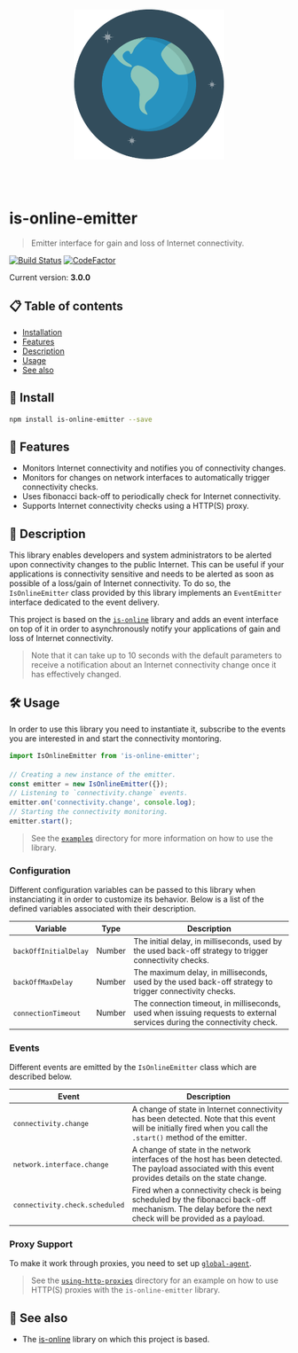 <br /><br /><br />
<p align="center">
  <img width="270" src="assets/icon.png" />
</p><br /><br />

# is-online-emitter
> Emitter interface for gain and loss of Internet connectivity.

[![Build Status](https://travis-ci.org/HQarroum/is-online-emitter.svg?branch=master)](https://travis-ci.org/HQarroum/is-online-emitter)
[![CodeFactor](https://www.codefactor.io/repository/github/hqarroum/is-online-emitter/badge)](https://www.codefactor.io/repository/github/hqarroum/is-online-emitter)

Current version: **3.0.0**

## 📋 Table of contents

- [Installation](#-install)
- [Features](#-features)
- [Description](#-description)
- [Usage](#-usage)
- [See also](#-see-also)

## 🚀 Install

```bash
npm install is-online-emitter --save
```

## 🔖 Features

- Monitors Internet connectivity and notifies you of connectivity changes.
- Monitors for changes on network interfaces to automatically trigger connectivity checks.
- Uses fibonacci back-off to periodically check for Internet connectivity.
- Supports Internet connectivity checks using a HTTP(S) proxy.

## 🔰 Description

This library enables developers and system administrators to be alerted upon connectivity changes to the public Internet. This can be useful if your applications is connectivity sensitive and needs to be alerted as soon as possible of a loss/gain of Internet connectivity. To do so, the `IsOnlineEmitter` class provided by this library implements an `EventEmitter` interface dedicated to the event delivery.

This project is based on the [`is-online`](https://github.com/sindresorhus/is-online) library and adds an event interface on top of it in order to asynchronously notify your applications of gain and loss of Internet connectivity.

> Note that it can take up to 10 seconds with the default parameters to receive a notification about an Internet connectivity change once it has effectively changed.

## 🛠 Usage

In order to use this library you need to instantiate it, subscribe to the events you are interested in and start the connectivity montoring.

```js
import IsOnlineEmitter from 'is-online-emitter';

// Creating a new instance of the emitter.
const emitter = new IsOnlineEmitter({});
// Listening to `connectivity.change` events.
emitter.on('connectivity.change', console.log);
// Starting the connectivity monitoring.
emitter.start();
```

> See the [`examples`](./examples) directory for more information on how to use the library.

### Configuration

Different configuration variables can be passed to this library when instanciating it in order to customize its behavior. Below is a list of the defined variables associated with their description.

Variable | Type | Description
-------- | ---- | -----------
`backOffInitialDelay` | Number | The initial delay, in milliseconds, used by the used back-off strategy to trigger connectivity checks.
`backOffMaxDelay` | Number | The maximum delay, in milliseconds, used by the used back-off strategy to trigger connectivity checks.
`connectionTimeout` | Number | The connection timeout, in milliseconds, used when issuing requests to external services during the connectivity check.

### Events

Different events are emitted by the `IsOnlineEmitter` class which are described below.

Event                          | Description
------------------------------ | -----------
`connectivity.change`          | A change of state in Internet connectivity has been detected. Note that this event will be initially fired when you call the `.start()` method of the emitter.
`network.interface.change`     | A change of state in the network interfaces of the host has been detected. The payload associated with this event provides details on the state change.
`connectivity.check.scheduled` | Fired when a connectivity check is being scheduled by the fibonacci back-off mechanism. The delay before the next check will be provided as a payload.

### Proxy Support

To make it work through proxies, you need to set up [`global-agent`](https://github.com/gajus/global-agent).

> See the [`using-http-proxies`](./examples/using-http-proxies) directory for an example on how to use HTTP(S) proxies with the `is-online-emitter` library.

## 👀 See also

- The [is-online](https://github.com/sindresorhus/is-online) library on which this project is based.
